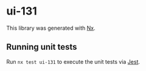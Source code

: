 # ui-131

This library was generated with [Nx](https://nx.dev).

## Running unit tests

Run `nx test ui-131` to execute the unit tests via [Jest](https://jestjs.io).
